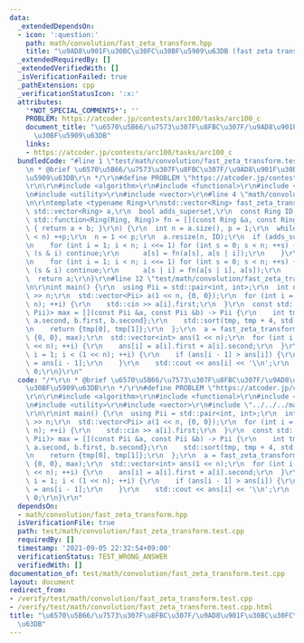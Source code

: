 ```yaml
---
data:
  _extendedDependsOn:
  - icon: ':question:'
    path: math/convolution/fast_zeta_transform.hpp
    title: "\u9AD8\u901F\u30BC\u30FC\u30BF\u5909\u63DB (fast zeta transform)"
  _extendedRequiredBy: []
  _extendedVerifiedWith: []
  _isVerificationFailed: true
  _pathExtension: cpp
  _verificationStatusIcon: ':x:'
  attributes:
    '*NOT_SPECIAL_COMMENTS*': ''
    PROBLEM: https://atcoder.jp/contests/arc100/tasks/arc100_c
    document_title: "\u6570\u5B66/\u7573\u307F\u8FBC\u307F/\u9AD8\u901F\u30BC\u30FC\
      \u30BF\u5909\u63DB"
    links:
    - https://atcoder.jp/contests/arc100/tasks/arc100_c
  bundledCode: "#line 1 \"test/math/convolution/fast_zeta_transform.test.cpp\"\n/*\r\
    \n * @brief \u6570\u5B66/\u7573\u307F\u8FBC\u307F/\u9AD8\u901F\u30BC\u30FC\u30BF\
    \u5909\u63DB\r\n */\r\n#define PROBLEM \"https://atcoder.jp/contests/arc100/tasks/arc100_c\"\
    \r\n\r\n#include <algorithm>\r\n#include <functional>\r\n#include <iostream>\r\
    \n#include <utility>\r\n#include <vector>\r\n#line 4 \"math/convolution/fast_zeta_transform.hpp\"\
    \n\r\ntemplate <typename Ring>\r\nstd::vector<Ring> fast_zeta_transform(\r\n \
    \ std::vector<Ring> a,\r\n  bool adds_superset,\r\n  const Ring ID = 0,\r\n  const\
    \ std::function<Ring(Ring, Ring)> fn = [](const Ring &a, const Ring &b) -> Ring\
    \ { return a + b; }\r\n) {\r\n  int n = a.size(), p = 1;\r\n  while ((1 << p)\
    \ < n) ++p;\r\n  n = 1 << p;\r\n  a.resize(n, ID);\r\n  if (adds_superset) {\r\
    \n    for (int i = 1; i < n; i <<= 1) for (int s = 0; s < n; ++s) {\r\n      if\
    \ (s & i) continue;\r\n      a[s] = fn(a[s], a[s | i]);\r\n    }\r\n  } else {\r\
    \n    for (int i = 1; i < n; i <<= 1) for (int s = 0; s < n; ++s) {\r\n      if\
    \ (s & i) continue;\r\n      a[s | i] = fn(a[s | i], a[s]);\r\n    }\r\n  }\r\n\
    \  return a;\r\n}\r\n#line 12 \"test/math/convolution/fast_zeta_transform.test.cpp\"\
    \n\r\nint main() {\r\n  using Pii = std::pair<int, int>;\r\n  int n;\r\n  std::cin\
    \ >> n;\r\n  std::vector<Pii> a(1 << n, {0, 0});\r\n  for (int i = 0; i < (1 <<\
    \ n); ++i) {\r\n    std::cin >> a[i].first;\r\n  }\r\n  const std::function<Pii(Pii,\
    \ Pii)> max = [](const Pii &a, const Pii &b) -> Pii {\r\n    int tmp[]{a.first,\
    \ a.second, b.first, b.second};\r\n    std::sort(tmp, tmp + 4, std::greater<int>());\r\
    \n    return {tmp[0], tmp[1]};\r\n  };\r\n  a = fast_zeta_transform(a, false,\
    \ {0, 0}, max);\r\n  std::vector<int> ans(1 << n);\r\n  for (int i = 0; i < (1\
    \ << n); ++i) {\r\n    ans[i] = a[i].first + a[i].second;\r\n  }\r\n  for (int\
    \ i = 1; i < (1 << n); ++i) {\r\n    if (ans[i - 1] > ans[i]) {\r\n      ans[i]\
    \ = ans[i - 1];\r\n    }\r\n    std::cout << ans[i] << '\\n';\r\n  }\r\n  return\
    \ 0;\r\n}\r\n"
  code: "/*\r\n * @brief \u6570\u5B66/\u7573\u307F\u8FBC\u307F/\u9AD8\u901F\u30BC\u30FC\
    \u30BF\u5909\u63DB\r\n */\r\n#define PROBLEM \"https://atcoder.jp/contests/arc100/tasks/arc100_c\"\
    \r\n\r\n#include <algorithm>\r\n#include <functional>\r\n#include <iostream>\r\
    \n#include <utility>\r\n#include <vector>\r\n#include \"../../../math/convolution/fast_zeta_transform.hpp\"\
    \r\n\r\nint main() {\r\n  using Pii = std::pair<int, int>;\r\n  int n;\r\n  std::cin\
    \ >> n;\r\n  std::vector<Pii> a(1 << n, {0, 0});\r\n  for (int i = 0; i < (1 <<\
    \ n); ++i) {\r\n    std::cin >> a[i].first;\r\n  }\r\n  const std::function<Pii(Pii,\
    \ Pii)> max = [](const Pii &a, const Pii &b) -> Pii {\r\n    int tmp[]{a.first,\
    \ a.second, b.first, b.second};\r\n    std::sort(tmp, tmp + 4, std::greater<int>());\r\
    \n    return {tmp[0], tmp[1]};\r\n  };\r\n  a = fast_zeta_transform(a, false,\
    \ {0, 0}, max);\r\n  std::vector<int> ans(1 << n);\r\n  for (int i = 0; i < (1\
    \ << n); ++i) {\r\n    ans[i] = a[i].first + a[i].second;\r\n  }\r\n  for (int\
    \ i = 1; i < (1 << n); ++i) {\r\n    if (ans[i - 1] > ans[i]) {\r\n      ans[i]\
    \ = ans[i - 1];\r\n    }\r\n    std::cout << ans[i] << '\\n';\r\n  }\r\n  return\
    \ 0;\r\n}\r\n"
  dependsOn:
  - math/convolution/fast_zeta_transform.hpp
  isVerificationFile: true
  path: test/math/convolution/fast_zeta_transform.test.cpp
  requiredBy: []
  timestamp: '2021-09-05 22:32:54+09:00'
  verificationStatus: TEST_WRONG_ANSWER
  verifiedWith: []
documentation_of: test/math/convolution/fast_zeta_transform.test.cpp
layout: document
redirect_from:
- /verify/test/math/convolution/fast_zeta_transform.test.cpp
- /verify/test/math/convolution/fast_zeta_transform.test.cpp.html
title: "\u6570\u5B66/\u7573\u307F\u8FBC\u307F/\u9AD8\u901F\u30BC\u30FC\u30BF\u5909\
  \u63DB"
---
```

